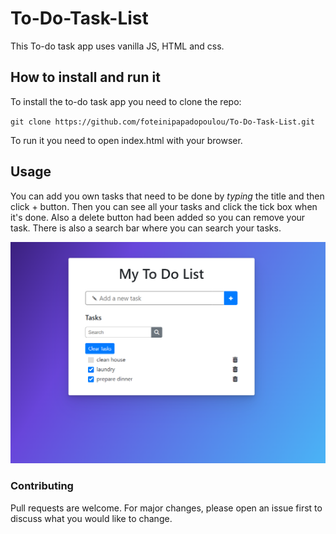 # To-Do-Task-List
This To-do task app uses vanilla JS, HTML and css.

## How to install and run it 
To install the to-do task app you need to clone the repo:

`git clone https://github.com/foteinipapadopoulou/To-Do-Task-List.git`

To run it you need to open index.html with your browser.

## Usage
You can add you own tasks that need to be done by *typing* the title and then click + button.
Then you can see all your tasks and click the tick box when it's done.
Also a delete button had been added so you can remove your task. 
There is also a search bar where you can search your tasks.

![Screenshot](README/screenshot.png)

### Contributing

Pull requests are welcome. For major changes, please open an issue first
to discuss what you would like to change.
